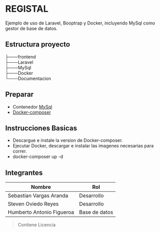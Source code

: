 # REGISTAL

Ejemplo de uso de Laravel, Booptrap y Docker, incluyendo MySql como gestor de base de datos.


## Estructura proyecto

├───frontend                  
├───Laravel                   
├───MySql                             
├───Docker                                
└───Documentacion 


## Preparar

* Contenedor [MySql](https://mcr.microsoft.com/mssql/server:2017-latest)
* [Docker-composer](https://docs.docker.com/compose/install/) 

## Instrucciones Basicas

* Descargue e instale la version de Docker-composer.
* Ejecutar Docker, descargar e instalar las imagenes necesarias para correr. 
* docker-composer up -d

## Integrantes

| Nombre | Rol |
| --- | --- |
| Sebastian Vargas Aranda | Desarrollo |
| Steven Oviedo Reyes | Desarrollo |
| Humberto Antonio Figueroa | Base de datos |

> Contiene Licencia 
